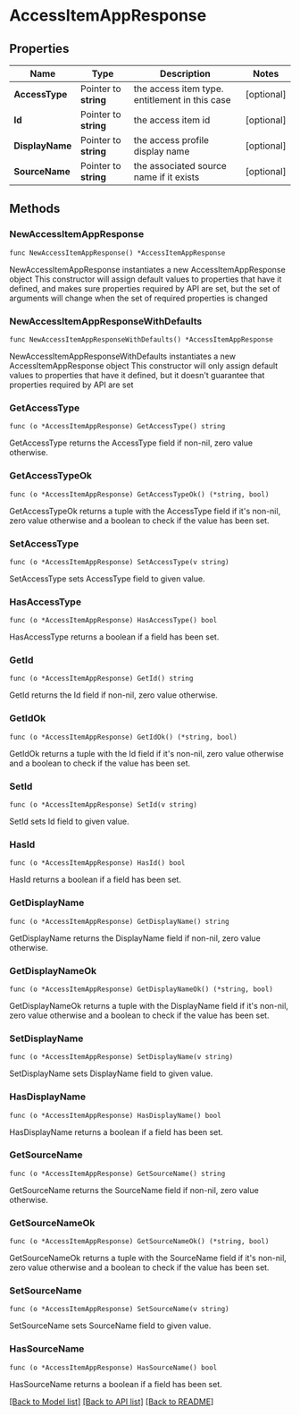 # AccessItemAppResponse

## Properties

Name | Type | Description | Notes
------------ | ------------- | ------------- | -------------
**AccessType** | Pointer to **string** | the access item type. entitlement in this case | [optional] 
**Id** | Pointer to **string** | the access item id | [optional] 
**DisplayName** | Pointer to **string** | the access profile display name | [optional] 
**SourceName** | Pointer to **string** | the associated source name if it exists | [optional] 

## Methods

### NewAccessItemAppResponse

`func NewAccessItemAppResponse() *AccessItemAppResponse`

NewAccessItemAppResponse instantiates a new AccessItemAppResponse object
This constructor will assign default values to properties that have it defined,
and makes sure properties required by API are set, but the set of arguments
will change when the set of required properties is changed

### NewAccessItemAppResponseWithDefaults

`func NewAccessItemAppResponseWithDefaults() *AccessItemAppResponse`

NewAccessItemAppResponseWithDefaults instantiates a new AccessItemAppResponse object
This constructor will only assign default values to properties that have it defined,
but it doesn't guarantee that properties required by API are set

### GetAccessType

`func (o *AccessItemAppResponse) GetAccessType() string`

GetAccessType returns the AccessType field if non-nil, zero value otherwise.

### GetAccessTypeOk

`func (o *AccessItemAppResponse) GetAccessTypeOk() (*string, bool)`

GetAccessTypeOk returns a tuple with the AccessType field if it's non-nil, zero value otherwise
and a boolean to check if the value has been set.

### SetAccessType

`func (o *AccessItemAppResponse) SetAccessType(v string)`

SetAccessType sets AccessType field to given value.

### HasAccessType

`func (o *AccessItemAppResponse) HasAccessType() bool`

HasAccessType returns a boolean if a field has been set.

### GetId

`func (o *AccessItemAppResponse) GetId() string`

GetId returns the Id field if non-nil, zero value otherwise.

### GetIdOk

`func (o *AccessItemAppResponse) GetIdOk() (*string, bool)`

GetIdOk returns a tuple with the Id field if it's non-nil, zero value otherwise
and a boolean to check if the value has been set.

### SetId

`func (o *AccessItemAppResponse) SetId(v string)`

SetId sets Id field to given value.

### HasId

`func (o *AccessItemAppResponse) HasId() bool`

HasId returns a boolean if a field has been set.

### GetDisplayName

`func (o *AccessItemAppResponse) GetDisplayName() string`

GetDisplayName returns the DisplayName field if non-nil, zero value otherwise.

### GetDisplayNameOk

`func (o *AccessItemAppResponse) GetDisplayNameOk() (*string, bool)`

GetDisplayNameOk returns a tuple with the DisplayName field if it's non-nil, zero value otherwise
and a boolean to check if the value has been set.

### SetDisplayName

`func (o *AccessItemAppResponse) SetDisplayName(v string)`

SetDisplayName sets DisplayName field to given value.

### HasDisplayName

`func (o *AccessItemAppResponse) HasDisplayName() bool`

HasDisplayName returns a boolean if a field has been set.

### GetSourceName

`func (o *AccessItemAppResponse) GetSourceName() string`

GetSourceName returns the SourceName field if non-nil, zero value otherwise.

### GetSourceNameOk

`func (o *AccessItemAppResponse) GetSourceNameOk() (*string, bool)`

GetSourceNameOk returns a tuple with the SourceName field if it's non-nil, zero value otherwise
and a boolean to check if the value has been set.

### SetSourceName

`func (o *AccessItemAppResponse) SetSourceName(v string)`

SetSourceName sets SourceName field to given value.

### HasSourceName

`func (o *AccessItemAppResponse) HasSourceName() bool`

HasSourceName returns a boolean if a field has been set.


[[Back to Model list]](../README.md#documentation-for-models) [[Back to API list]](../README.md#documentation-for-api-endpoints) [[Back to README]](../README.md)


